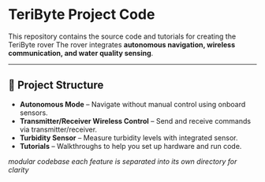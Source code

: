 # TeriByte Project Code

This repository contains the source code and tutorials for creating the TeriByte rover
The rover integrates **autonomous navigation, wireless communication, and water quality sensing**.

---
## 📂 Project Structure
- **Autonomous Mode** – Navigate without manual control using onboard sensors.
- **Transmitter/Receiver Wireless Control** – Send and receive commands via transmitter/receiver.
- **Turbidity Sensor** – Measure turbidity levels with integrated sensor.
- **Tutorials** – Walkthroughs to help you set up hardware and run code.

*modular codebase each feature is separated into its own directory for clarity*
